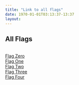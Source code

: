 ```yaml
---
title: "Link to all flags"
date: 1970-01-01T03:13:37-13:37
layout:
---
```


## All Flags

<br> <a href="/flag_i_found">Flag Zero</a>
<br> <a href="/p0st3r_o_awe50m3nezz">Flag One</a>
<br> <a href="/go_army_cyber_hack_everyonez">Flag Two</a>
<br> <a href="/morsecodefasterthantexting">Flag Three</a>
<br> <a href="/army_hacker_team_got_root">Flag Four</a>


